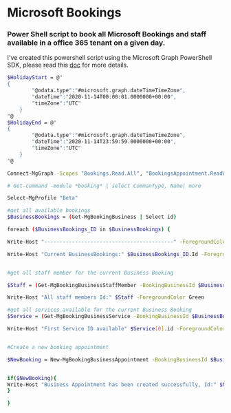# Microsoft Bookings
### Power Shell script to book all Microsoft Bookings and staff available in a office 365 tenant on a given day. 

I've created this powershell script using the Microsoft Graph PowerShell SDK, please read this [doc](https://docs.microsoft.com/en-us/graph/powershell/installation) for more details.


```sh
$HolidayStart = @"
{
        "@odata.type":"#microsoft.graph.dateTimeTimeZone",
        "dateTime":"2020-11-14T00:00:01.0000000+00:00",
        "timeZone":"UTC"
    }
"@
$HolidayEnd = @"
{
        "@odata.type":"#microsoft.graph.dateTimeTimeZone",
        "dateTime":"2020-11-14T23:59:59.0000000+00:00",
        "timeZone":"UTC"
    }
"@

Connect-MgGraph -Scopes "Bookings.Read.All", "BookingsAppointment.ReadWrite.All", "Bookings.ReadWrite.All", "Bookings.Manage.All"

# Get-command -module *booking* | select CommanType, Name| more

Select-MgProfile "Beta"

#get all available bookings
$BusinessBookings = (Get-MgBookingBusiness | Select id) 

foreach ($BusinessBookings_ID in $BusinessBookings) {

Write-Host "------------------------------------------" -ForegroundColor Green

Write-Host "Current BusinessBookings:" $BusinessBookings_ID.Id -ForegroundColor Green


#get all staff member for the current Business Booking

$Staff = (Get-MgBookingBusinessStaffMember -BookingBusinessId $BusinessBookings_ID.Id | Select id)  | Foreach {"$($_.id)"}

Write-Host "All staff members Id:" $Staff -ForegroundColor Green

#get all services available for the current Business Booking
$Service = (Get-MgBookingBusinessService -BookingBusinessId $BusinessBookings_ID.Id | Select id) 

Write-Host "First Service ID available" $Service[0].id -ForegroundColor Green


#Create a new booking appointment

$NewBooking = New-MgBookingBusinessAppointment -BookingBusinessId $BusinessBookings_ID.Id -StaffMemberIds $Staff -Start $HolidayStart -End $HolidayEnd -ServiceId $Service[0].id;


if($NewBooking){
Write-Host "Business Appointment has been created successfully, Id:" $NewBooking.Id -ForegroundColor Green
}

}
```
